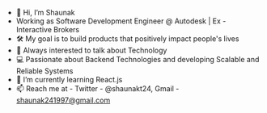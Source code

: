 - 👋 Hi, I’m Shaunak
- Working as Software Development Engineer @ Autodesk | Ex - Interactive Brokers
- 🛠️ My goal is to build products that positively impact people's lives
- 👀 Always interested to talk about Technology
- 💻 Passionate about Backend Technologies and developing Scalable and Reliable Systems 
- 🌱 I’m currently learning React.js
- 📫 Reach me at - Twitter - @shaunakt24, Gmail - shaunak241997@gmail.com

<!---
shaunak24/shaunak24 is a ✨ special ✨ repository because its `README.md` (this file) appears on your GitHub profile.
You can click the Preview link to take a look at your changes.
--->
